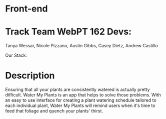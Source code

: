 # Front-end

# Track Team WebPT 162 Devs:
Tanya Wessar, Nicole Pizzano, Austin Gibbs,
Casey Dietz, Andrew Castillo


Our Stack: 

# Description
Ensuring that all your plants are consistently watered is actually pretty difficult. Water My Plants is an app that helps to solve those problems. 
With an easy to use interface for creating a plant watering schedule tailored to each individual plant, Water My Plants will remind users when it's time to feed that foliage and quench your plants' thirst.
